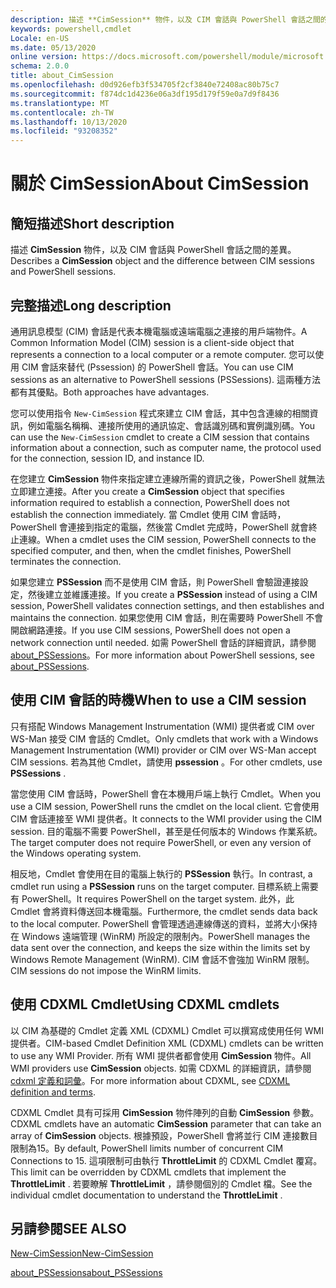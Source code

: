 ```yaml
---
description: 描述 **CimSession** 物件，以及 CIM 會話與 PowerShell 會話之間的差異。
keywords: powershell,cmdlet
Locale: en-US
ms.date: 05/13/2020
online version: https://docs.microsoft.com/powershell/module/microsoft.powershell.core/about/about_cimsession?view=powershell-7.1&WT.mc_id=ps-gethelp
schema: 2.0.0
title: about_CimSession
ms.openlocfilehash: d0d926efb3f534705f2cf3840e72408ac80b75c7
ms.sourcegitcommit: f874dc1d4236e06a3df195d179f59e0a7d9f8436
ms.translationtype: MT
ms.contentlocale: zh-TW
ms.lasthandoff: 10/13/2020
ms.locfileid: "93208352"
---
```

# <a name="about-cimsession"></a><span data-ttu-id="5c6e6-104">關於 CimSession</span><span class="sxs-lookup"><span data-stu-id="5c6e6-104">About CimSession</span></span>

## <a name="short-description"></a><span data-ttu-id="5c6e6-105">簡短描述</span><span class="sxs-lookup"><span data-stu-id="5c6e6-105">Short description</span></span>
<span data-ttu-id="5c6e6-106">描述 **CimSession** 物件，以及 CIM 會話與 PowerShell 會話之間的差異。</span><span class="sxs-lookup"><span data-stu-id="5c6e6-106">Describes a **CimSession** object and the difference between CIM sessions and PowerShell sessions.</span></span>

## <a name="long-description"></a><span data-ttu-id="5c6e6-107">完整描述</span><span class="sxs-lookup"><span data-stu-id="5c6e6-107">Long description</span></span>

<span data-ttu-id="5c6e6-108">通用訊息模型 (CIM) 會話是代表本機電腦或遠端電腦之連接的用戶端物件。</span><span class="sxs-lookup"><span data-stu-id="5c6e6-108">A Common Information Model (CIM) session is a client-side object that represents a connection to a local computer or a remote computer.</span></span> <span data-ttu-id="5c6e6-109">您可以使用 CIM 會話來替代 (Pssession) 的 PowerShell 會話。</span><span class="sxs-lookup"><span data-stu-id="5c6e6-109">You can use CIM sessions as an alternative to PowerShell sessions (PSSessions).</span></span> <span data-ttu-id="5c6e6-110">這兩種方法都有其優點。</span><span class="sxs-lookup"><span data-stu-id="5c6e6-110">Both approaches have advantages.</span></span>

<span data-ttu-id="5c6e6-111">您可以使用指令 `New-CimSession` 程式來建立 CIM 會話，其中包含連線的相關資訊，例如電腦名稱稱、連接所使用的通訊協定、會話識別碼和實例識別碼。</span><span class="sxs-lookup"><span data-stu-id="5c6e6-111">You can use the `New-CimSession` cmdlet to create a CIM session that contains information about a connection, such as computer name, the protocol used for the connection, session ID, and instance ID.</span></span>

<span data-ttu-id="5c6e6-112">在您建立 **CimSession** 物件來指定建立連線所需的資訊之後，PowerShell 就無法立即建立連接。</span><span class="sxs-lookup"><span data-stu-id="5c6e6-112">After you create a **CimSession** object that specifies information required to establish a connection, PowerShell does not establish the connection immediately.</span></span> <span data-ttu-id="5c6e6-113">當 Cmdlet 使用 CIM 會話時，PowerShell 會連接到指定的電腦，然後當 Cmdlet 完成時，PowerShell 就會終止連線。</span><span class="sxs-lookup"><span data-stu-id="5c6e6-113">When a cmdlet uses the CIM session, PowerShell connects to the specified computer, and then, when the cmdlet finishes, PowerShell terminates the connection.</span></span>

<span data-ttu-id="5c6e6-114">如果您建立 **PSSession** 而不是使用 CIM 會話，則 PowerShell 會驗證連接設定，然後建立並維護連接。</span><span class="sxs-lookup"><span data-stu-id="5c6e6-114">If you create a **PSSession** instead of using a CIM session, PowerShell validates connection settings, and then establishes and maintains the connection.</span></span> <span data-ttu-id="5c6e6-115">如果您使用 CIM 會話，則在需要時 PowerShell 不會開啟網路連接。</span><span class="sxs-lookup"><span data-stu-id="5c6e6-115">If you use CIM sessions, PowerShell does not open a network connection until needed.</span></span> <span data-ttu-id="5c6e6-116">如需 PowerShell 會話的詳細資訊，請參閱 [about_PSSessions](about_PSSessions.md)。</span><span class="sxs-lookup"><span data-stu-id="5c6e6-116">For more information about PowerShell sessions, see [about_PSSessions](about_PSSessions.md).</span></span>

## <a name="when-to-use-a-cim-session"></a><span data-ttu-id="5c6e6-117">使用 CIM 會話的時機</span><span class="sxs-lookup"><span data-stu-id="5c6e6-117">When to use a CIM session</span></span>

<span data-ttu-id="5c6e6-118">只有搭配 Windows Management Instrumentation (WMI) 提供者或 CIM over WS-Man 接受 CIM 會話的 Cmdlet。</span><span class="sxs-lookup"><span data-stu-id="5c6e6-118">Only cmdlets that work with a Windows Management Instrumentation (WMI) provider or CIM over WS-Man accept CIM sessions.</span></span> <span data-ttu-id="5c6e6-119">若為其他 Cmdlet，請使用 **pssession** 。</span><span class="sxs-lookup"><span data-stu-id="5c6e6-119">For other cmdlets, use **PSSessions** .</span></span>

<span data-ttu-id="5c6e6-120">當您使用 CIM 會話時，PowerShell 會在本機用戶端上執行 Cmdlet。</span><span class="sxs-lookup"><span data-stu-id="5c6e6-120">When you use a CIM session, PowerShell runs the cmdlet on the local client.</span></span> <span data-ttu-id="5c6e6-121">它會使用 CIM 會話連接至 WMI 提供者。</span><span class="sxs-lookup"><span data-stu-id="5c6e6-121">It connects to the WMI provider using the CIM session.</span></span> <span data-ttu-id="5c6e6-122">目的電腦不需要 PowerShell，甚至是任何版本的 Windows 作業系統。</span><span class="sxs-lookup"><span data-stu-id="5c6e6-122">The target computer does not require PowerShell, or even any version of the Windows operating system.</span></span>

<span data-ttu-id="5c6e6-123">相反地，Cmdlet 會使用在目的電腦上執行的 **PSSession** 執行。</span><span class="sxs-lookup"><span data-stu-id="5c6e6-123">In contrast, a cmdlet run using a **PSSession** runs on the target computer.</span></span>
<span data-ttu-id="5c6e6-124">目標系統上需要有 PowerShell。</span><span class="sxs-lookup"><span data-stu-id="5c6e6-124">It requires PowerShell on the target system.</span></span> <span data-ttu-id="5c6e6-125">此外，此 Cmdlet 會將資料傳送回本機電腦。</span><span class="sxs-lookup"><span data-stu-id="5c6e6-125">Furthermore, the cmdlet sends data back to the local computer.</span></span> <span data-ttu-id="5c6e6-126">PowerShell 會管理透過連線傳送的資料，並將大小保持在 Windows 遠端管理 (WinRM) 所設定的限制內。</span><span class="sxs-lookup"><span data-stu-id="5c6e6-126">PowerShell manages the data sent over the connection, and keeps the size within the limits set by Windows Remote Management (WinRM).</span></span> <span data-ttu-id="5c6e6-127">CIM 會話不會強加 WinRM 限制。</span><span class="sxs-lookup"><span data-stu-id="5c6e6-127">CIM sessions do not impose the WinRM limits.</span></span>

## <a name="using-cdxml-cmdlets"></a><span data-ttu-id="5c6e6-128">使用 CDXML Cmdlet</span><span class="sxs-lookup"><span data-stu-id="5c6e6-128">Using CDXML cmdlets</span></span>

<span data-ttu-id="5c6e6-129">以 CIM 為基礎的 Cmdlet 定義 XML (CDXML) Cmdlet 可以撰寫成使用任何 WMI 提供者。</span><span class="sxs-lookup"><span data-stu-id="5c6e6-129">CIM-based Cmdlet Definition XML (CDXML) cmdlets can be written to use any WMI Provider.</span></span> <span data-ttu-id="5c6e6-130">所有 WMI 提供者都會使用 **CimSession** 物件。</span><span class="sxs-lookup"><span data-stu-id="5c6e6-130">All WMI providers use **CimSession** objects.</span></span> <span data-ttu-id="5c6e6-131">如需 CDXML 的詳細資訊，請參閱 [cdxml 定義和詞彙](/previous-versions/windows/desktop/wmi_v2/cdxml-overview)。</span><span class="sxs-lookup"><span data-stu-id="5c6e6-131">For more information about CDXML, see [CDXML definition and terms](/previous-versions/windows/desktop/wmi_v2/cdxml-overview).</span></span>

<span data-ttu-id="5c6e6-132">CDXML Cmdlet 具有可採用 **CimSession** 物件陣列的自動 **CimSession** 參數。</span><span class="sxs-lookup"><span data-stu-id="5c6e6-132">CDXML cmdlets have an automatic **CimSession** parameter that can take an array of **CimSession** objects.</span></span> <span data-ttu-id="5c6e6-133">根據預設，PowerShell 會將並行 CIM 連接數目限制為15。</span><span class="sxs-lookup"><span data-stu-id="5c6e6-133">By default, PowerShell limits number of concurrent CIM Connections to 15.</span></span> <span data-ttu-id="5c6e6-134">這項限制可由執行 **ThrottleLimit** 的 CDXML Cmdlet 覆寫。</span><span class="sxs-lookup"><span data-stu-id="5c6e6-134">This limit can be overridden by CDXML cmdlets that implement the **ThrottleLimit** .</span></span> <span data-ttu-id="5c6e6-135">若要瞭解 **ThrottleLimit** ，請參閱個別的 Cmdlet 檔。</span><span class="sxs-lookup"><span data-stu-id="5c6e6-135">See the individual cmdlet documentation to understand the **ThrottleLimit** .</span></span>

## <a name="see-also"></a><span data-ttu-id="5c6e6-136">另請參閱</span><span class="sxs-lookup"><span data-stu-id="5c6e6-136">SEE ALSO</span></span>

[<span data-ttu-id="5c6e6-137">New-CimSession</span><span class="sxs-lookup"><span data-stu-id="5c6e6-137">New-CimSession</span></span>](xref:CimCmdlets.New-CimSession)

[<span data-ttu-id="5c6e6-138">about_PSSessions</span><span class="sxs-lookup"><span data-stu-id="5c6e6-138">about_PSSessions</span></span>](about_PSSessions.md)

